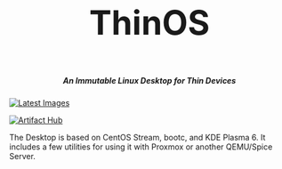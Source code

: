 <h3 align="center" style="font-size:60px;">ThinOS</h3>
<h5 align="center">An Immutable Linux Desktop for Thin Devices</h5>

[![Latest Images](https://github.com/socially-distant/thinos/actions/workflows/build.yml/badge.svg)](https://github.com/socially-distant/thinos/actions/workflows/build.yml)

[![Artifact Hub](https://img.shields.io/endpoint?url=https://artifacthub.io/badge/repository/thinos)](https://artifacthub.io/packages/search?repo=thinos)

The Desktop is based on CentOS Stream, bootc, and KDE Plasma 6. It includes a few utilities for using it with Proxmox or another QEMU/Spice Server.